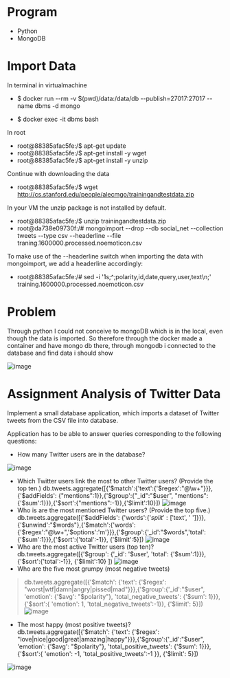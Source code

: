
# Program 

- Python
- MongoDB

# Import Data

In terminal in virtualmachine 

- $ docker run --rm -v $(pwd)/data:/data/db --publish=27017:27017 --name dbms -d mongo

- $ docker exec -it dbms bash

In root

- root@88385afac5fe:/$ apt-get update
- root@88385afac5fe:/$ apt-get install -y wget
- root@88385afac5fe:/$ apt-get install -y unzip

Continue with downloading the data

- root@88385afac5fe:/$ wget http://cs.stanford.edu/people/alecmgo/trainingandtestdata.zip

In your VM the unzip package is not installed by default.

- root@88385afac5fe:/$ unzip trainingandtestdata.zip
- root@da738e09730f:/# mongoimport --drop --db social_net --collection tweets --type csv --headerline --file traning.1600000.processed.noemoticon.csv

To make use of the --headerline switch when importing the data with mongoimport, we add a headerline accordingly:

- root@88385afac5fe:/# sed -i '1s;^;polarity,id,date,query,user,text\n;' training.1600000.processed.noemoticon.csv

# Problem

Through python I could not conceive to mongoDB which is in the local, even though the data is imported. So therefore through the docker made a container and have mongo db there, through mongodb i connected to the database and find data i should show

![image](https://user-images.githubusercontent.com/20173643/52914947-57406300-32ce-11e9-9e79-7a6601fc188e.png)

# Assignment  Analysis of Twitter Data

Implement a small database application, which imports a dataset of Twitter tweets from the CSV file into database.

Application has to be able to answer queries corresponding to the following questions:

- How many Twitter users are in the database?

![image](https://user-images.githubusercontent.com/20173643/52914916-219b7a00-32ce-11e9-86cc-ca0589f4dc0a.png)

- Which Twitter users link the most to other Twitter users? (Provide the top ten.)
db.tweets.aggregate([{'$match':{'text':{'$regex':"@\w+"}}},{'$addFields': {"mentions":1}},{'$group':{"_id":"$user", "mentions":{'$sum':1}}},{'$sort':{"mentions":-1}},{'$limit':10}])
![image](https://user-images.githubusercontent.com/20173643/52914760-8e157980-32cc-11e9-82d8-a2b2ebff7554.png)
- Who is are the most mentioned Twitter users? (Provide the top five.)
 db.tweets.aggregate([{'$addFields': {'words':{'$split':['$text', ' ']}}},{'$unwind':"$words"},{'$match':{'words':{'$regex':"@\w+",'$options':'m'}}},{'$group':{'_id':"$words",'total':{'$sum':1}}},{'$sort':{'total':-1}}, {'$limit':5}])
![image](https://user-images.githubusercontent.com/20173643/52914769-9cfc2c00-32cc-11e9-9009-197718581f12.png)
- Who are the most active Twitter users (top ten)?
 db.tweets.aggregate([{'$group': {'_id': '$user', 'total': {'$sum':1}}},  {'$sort':{'total':-1}}, {'$limit':10} ])
![image](https://user-images.githubusercontent.com/20173643/52914783-b2715600-32cc-11e9-8c17-4b6ea767f349.png)
- Who are the five most grumpy (most negative tweets)
> db.tweets.aggregate([{'$match': {'text': {'$regex': "worst|wtf|damn|angry|pissed|mad"}}},{'$group':{'_id':"$user", 'emotion': {'$avg': "$polarity"}, 'total_negative_tweets': {'$sum': 1}}},{'$sort':{ 'emotion': 1, 'total_negative_tweets':-1}},
{'$limit': 5}])
![image](https://user-images.githubusercontent.com/20173643/52914786-c026db80-32cc-11e9-8e0b-49a9e6a93965.png)
- The most happy (most positive tweets)?
db.tweets.aggregate([{'$match': {'text': {'$regex': "love|nice|good|great|amazing|happy"}}},{'$group':{'_id':"$user", 'emotion': {'$avg': "$polarity"}, 'total_positive_tweets': {'$sum': 1}}},{'$sort':{ 'emotion': -1, 'total_positive_tweets':-1
}}, {'$limit': 5}])

![image](https://user-images.githubusercontent.com/20173643/52914789-cd43ca80-32cc-11e9-8774-afc5d7805549.png)













